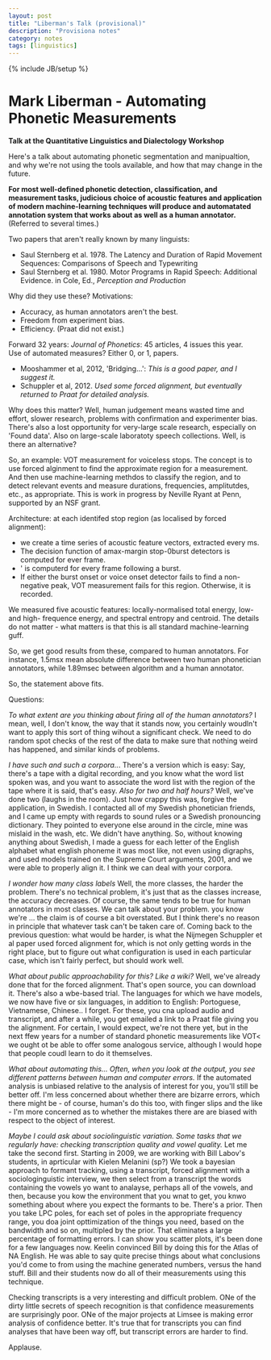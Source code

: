```yaml
---
layout: post
title: "Liberman's Talk (provisional)"
description: "Provisiona notes"
category: notes
tags: [linguistics]
---
```

{% include JB/setup %}

Mark Liberman - Automating Phonetic Measurements  
====================================  
__Talk at the Quantitative Linguistics and Dialectology Workshop__  
  
Here's a talk about automating phonetic segmentation and manipualtion, and why we're not using the tools available, and how that may change in the future.   
  
__For most well-defined phonetic detection, classification, and measurement tasks, judicious choice of acoustic features and application of modern machine-learning techniques will produce and automatated annotation system that works about as well as a human annotator.__ (Referred to several times.)  
  
Two papers that aren't really known by many linguists:  
  
 * Saul Sternberg et al. 1978. The Latency and Duration of Rapid Movement Sequences: Comparisons of Speech and Typewriting  
 * Saul Sternberg et al. 1980. Motor Programs in Rapid Speech: Additional Evidence. in Cole, Ed., _Perception and Production_  
  
Why did they use these? Motivations:   
  
 * Accuracy, as human annotators aren't the best.   
 * Freedom from experiment bias.   
 * Efficiency. (Praat did not exist.)   
  
Forward 32 years: _Journal of Phonetics_: 45 articles, 4 issues this year.  
Use of automated measures? Either 0, or 1, papers.   
  
 * Mooshammer et al, 2012, 'Bridging...': _This is a good paper, and I suggest it._  
 * Schuppler et al, 2012. _Used some forced alignment, but eventually returned to Praat for detailed analysis._  
  
Why does this matter? Well, human judgement means wasted time and effort, slower research, problems with confirmation and experimenter bias. There's also a lost opportunity for very-large scale research, especially on 'Found data'. Also on large-scale laboratoty speech collections. Well, is there an alternative?  
  
So, an example: VOT measurement for voiceless stops. The concept is to use forced alginment to find the approximate region for a measurement. And then use machine-learning methdos to classify the region, and to detect relevant events and measure durations, frequencies, amplitutdes, etc., as appropriate. This is work in progress by Neville Ryant at Penn, supported by an NSF grant.   
  
Architecture: at each identifed stop region (as localised by forced alignment):    
  
 * we create a time series of acoustic feature vectors, extracted every ms.  
 * The decision function of  amax-margin stop-0burst detectors is computed for ever frame.  
 * ' is computerd for every frame following a burst.  
 * If either the burst onset or voice onset detector fails to find a non-negative peak, VOT measurement fails for this region. Otherwise, it is recorded.  
  
We measured five acoustic features: locally-normalised total energy, low- and high- frequence energy, and spectral entropy and centroid. The details do not matter - what matters is that this is all standard machine-learning guff.   

So, we get good results from these, compared to human annotators. For instance, 1.5msx mean absolute difference between two human phonetician annotators, while 1.89msec between algorithm and a human annotator.  

So, the statement above fits.

Questions:

_To what extent are you thinking about firing all of the human annotators?_ I mean, well, I don't know, the way that it stands now, you certainly woudln't want to apply this sort of thing wihout a significant check. We need to do random spot checks of the rest of the data to make sure that nothing weird has happened, and similar kinds of problems.

_I have such and such a corpora.._. There's a version which is easy: Say, there's a tape with a digital recording, and you know what the word list spoken was, and you want to associate the word list with the region of the tape where it is said, that's easy. _Also for two and half hours?_ Well, we've done two (laughs in the room). Just how crappy this was, forgive the application, in Swedish. I contacted all of my Swedish phonetician friends, and I came up empty with regards to sound rules or a Swedish pronouncing dictionary. They pointed to everyone else around in the circle, mine was mislaid in the wash, etc. We didn't have anything. So, without knowing anything about Swedish, I made a guess for each letter of the English alphabet what english phoneme it was most like, not even using digraphs, and used models trained on the Supreme Court arguments, 2001, and we were able to properly align it. I think we can deal with your corpora.

_I wonder how many class labels_ Well, the more classes, the harder the problem. There's no technical problem, it's just that as the classes increase, the accuracy decreases. Of course, the same tends to be true for human annotators in most classes. We can talk about your problem. you know we're ... the claim is of course a bit overstated. But I think there's no reason in principle that whatever task can't be taken care of. Coming back to the previous question: what would be harder, is what the Nijmegen Schuppler et al paper used forced alignment for, which is not only getting words in the right place, but to figure out what configuration is used in each particular case, which isn't fairly perfect, but should work well.

_What about public approachability for this? Like a wiki?_ Well, we've already done that for the forced alignment. That's open source, you can download it. There's also a wbe-based trial. The languages for which we have models, we now have five or six languages, in addition to English: Portoguese, Vietnamese, Chinese.. I forget. For these, you cna upload audio and transcript, and after a while, you get emailed a link to a Praat file giving you the alignment. For certain, I would expect, we're not there yet, but in the next ffew years for a number of standard phonetic measurements like VOT< we ought ot be able to offer some analogous service, although I would hope that people coudl learn to do it themselves.

_What about automating this... Often, when you look at the output, you see different patterns between human and computer errors._ If the automated analysis is unbiased relative to the analysis of interest for you, you'll still be better off. I'm less concerned about whether there are bizarre errors, which there might be - of course, human's do this too, with finger slips and the like - I'm more concerned as to whether the mistakes there are are biased with respect to the object of interest.

_Maybe I could ask about sociolinguistic variation. Some tasks that we regularly have: checking transcription quality and vowel quality._ Let me take the second first. Starting in 2009, we are working with Bill Labov's students, in aprticular with Kielen Melanini (sp?) We took a bayesian approach to formant tracking, using a transcript, forced alignment with a sociologinguistic interview, we then select from a transcript the words containing the vowels yo want to analayse, perhaps all of the vowels, and then, because you kow the environment that you wnat to get, you knwo something about where you expect the formants to be. There's a prior. Then you take LPC poles, for each set of poles in the appropriate frequency range, you doa  joint opttimization of the things you need, based on the bandwidth and so on, multipled by the prior. That eliminates a large percentage of formatting errors. I can show you scatter plots, it's been done for a few languages now. Keelin convinced Bill by doing this for the Atlas of NA English. He was able to say quite precise things about what conclusions you'd come to from using the machine generated numbers, versus the hand stuff. Bill and their students now do all of their measurements using this technique.

Checking transcripts is a very interesting and difficult problem. ONe of the dirty little secrets of speech recognition is that confidence measurements are surprisingly poor. ONe of the major projects at Limsee is making error analysis of confidence better. It's true that for transcripts you can find analyses that have been way off, but transcript errors are harder to find.

Applause. 

